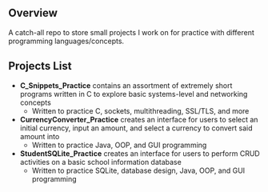 ## Overview

A catch-all repo to store small projects I work on for practice with different programming languages/concepts.

## Projects List

- __C_Snippets_Practice__ contains an assortment of extremely short programs written in C to explore basic systems-level and networking concepts
  - Written to practice C, sockets, multithreading, SSL/TLS, and more
- __CurrencyConverter_Practice__ creates an interface for users to select an initial currency, input an amount, and select a currency to convert said amount into
  - Written to practice Java, OOP, and GUI programming
- __StudentSQLite_Practice__ creates an interface for users to perform CRUD activities on a basic school information database
  - Written to practice SQLite, database design, Java, OOP, and GUI programming
